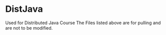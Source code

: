 # DistJava
Used for Distributed Java Course
The Files listed above are for pulling and are not to be modified.

